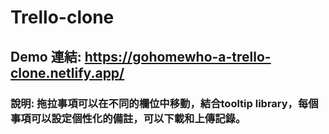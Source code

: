 # Trello-clone
## Demo 連結: https://gohomewho-a-trello-clone.netlify.app/
### 說明: 拖拉事項可以在不同的欄位中移動，結合tooltip library，每個事項可以設定個性化的備註，可以下載和上傳記錄。
